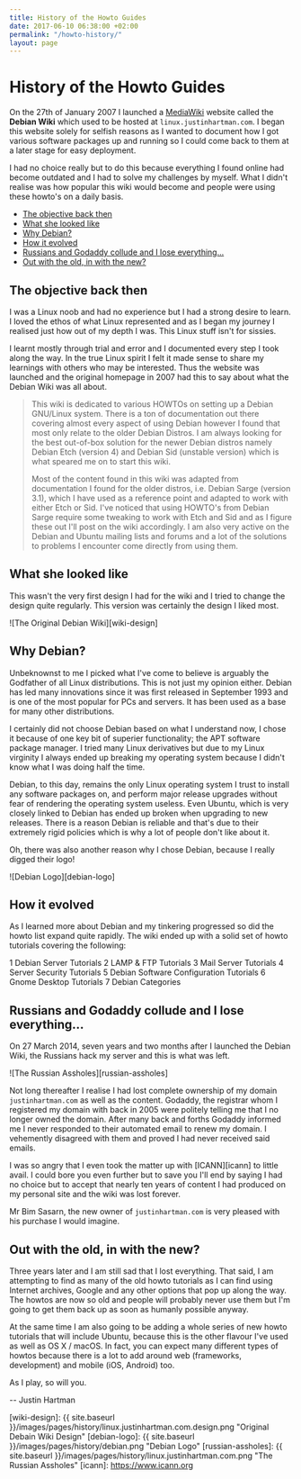 ```yaml
---
title: History of the Howto Guides
date: 2017-06-10 06:38:00 +02:00
permalink: "/howto-history/"
layout: page
---
```


# History of the Howto Guides

On the 27th of January 2007 I launched a [MediaWiki][wiki] website called the **Debian Wiki** which used to be hosted at `linux.justinhartman.com`. I began this website solely for selfish reasons as I wanted to document how I got various software packages up and running so I could come back to them at a later stage for easy deployment.

I had no choice really but to do this because everything I found online had become outdated and I had to solve my challenges by myself. What I didn't realise was how popular this wiki would become and people were using these howto's on a daily basis.

<!-- MarkdownTOC -->

- [The objective back then](#the-objective-back-then)
- [What she looked like](#what-she-looked-like)
- [Why Debian?](#why-debian)
- [How it evolved](#how-it-evolved)
- [Russians and Godaddy collude and I lose everything...](#russians-and-godaddy-collude-and-i-lose-everything)
- [Out with the old, in with the new?](#out-with-the-old-in-with-the-new)

<!-- /MarkdownTOC -->

## The objective back then

I was a Linux noob and had no experience but I had a strong desire to learn. I loved the ethos of what Linux represented and as I began my journey I realised just how out of my depth I was. This Linux stuff isn't for sissies.

I learnt mostly through trial and error and I documented every step I took along the way. In the true Linux spirit I felt it made sense to share my learnings with others who may be interested. Thus the website was launched and the original homepage in 2007 had this to say about what the Debian Wiki was all about. 

> This wiki is dedicated to various HOWTOs on setting up a Debian GNU/Linux system. There is a ton of documentation out there covering almost every aspect of using Debian however I found that most only relate to the older Debian Distros. I am always looking for the best out-of-box solution for the newer Debian distros namely Debian Etch (version 4) and Debian Sid (unstable version) which is what speared me on to start this wiki.
>
> Most of the content found in this wiki was adapted from documentation I found for the older distros, i.e. Debian Sarge (version 3.1), which I have used as a reference point and adapted to work with either Etch or Sid. I've noticed that using HOWTO's from Debian Sarge require some tweaking to work with Etch and Sid and as I figure these out I'll post on the wiki accordingly. I am also very active on the Debian and Ubuntu mailing lists and forums and a lot of the solutions to problems I encounter come directly from using them.

## What she looked like

This wasn't the very first design I had for the wiki and I tried to change the design quite regularly. This version was certainly the design I liked most.

![The Original Debian Wiki][wiki-design]

## Why Debian?

Unbeknownst to me I picked what I've come to believe is arguably the Godfather of all Linux distributions. This is not just my opinion either. Debian has led many innovations since it was first released in September 1993 and is one of the most popular for PCs and servers. It has been used as a base for many other distributions.

I certainly did not choose Debian based on what I understand now, I chose it because of one key bit of superier functionality; the APT software package manager. I tried many Linux derivatives but due to my Linux virginity I always ended up breaking my operating system because I didn't know what I was doing half the time. 

Debian, to this day, remains the only Linux operating system I trust to install any software packages on, and perform major release upgrades without fear of rendering the operating system useless. Even Ubuntu, which is very closely linked to Debian has ended up broken when upgrading to new releases. There is a reason Debian is reliable and that's due to their extremely rigid policies which is why a lot of people don't like about it.

Oh, there was also another reason why I chose Debian, because I really digged their logo!

![Debian Logo][debian-logo]

## How it evolved

As I learned more about Debian and my tinkering progressed so did the howto list expand quite rapidly. The wiki ended up with a solid set of howto tutorials covering the following:

 1 Debian Server Tutorials
 2 LAMP & FTP Tutorials
 3 Mail Server Tutorials
 4 Server Security Tutorials
 5 Debian Software Configuration Tutorials
 6 Gnome Desktop Tutorials
 7 Debian Categories

## Russians and Godaddy collude and I lose everything...

On 27 March 2014, seven years and two months after I launched the Debian Wiki, the Russians hack my server and this is what was left.

![The Russian Assholes][russian-assholes]

Not long thereafter I realise I had lost complete ownership of my domain `justinhartman.com` as well as the content. Godaddy, the registrar whom I registered my domain with back in 2005 were politely telling me that I no longer owned the domain. After many back and forths Godaddy informed me I never responded to their automated email to renew my domain. I vehemently disagreed with them and proved I had never received said emails. 

I was so angry that I even took the matter up with [ICANN][icann] to little avail. I could bore you even further but to save you I'll end by saying I had no choice but to accept that nearly ten years of content I had produced on my personal site and the wiki was lost forever.

Mr Bim Sasarn, the new owner of `justinhartman.com` is very pleased with his purchase I would imagine.

## Out with the old, in with the new?

Three years later and I am still sad that I lost everything. That said, I am attempting to find as many of the old howto tutorials as I can find using Internet archives, Google and any other options that pop up along the way. The howtos are now so old and people will probably never use them but I'm going to get them back up as soon as humanly possible anyway.

At the same time I am also going to be adding a whole series of new howto tutorials that will include Ubuntu, because this is the other flavour I've used as well as OS X / macOS. In fact, you can expect many different types of howtos because there is a lot to add around web (frameworks, development) and mobile (iOS, Android) too.

As I play, so will you.

-- Justin Hartman


 [wiki]: https://www.mediawiki.org/wiki/MediaWiki
 [wiki-design]: {{ site.baseurl }}/images/pages/history/linux.justinhartman.com.design.png "Original Debain Wiki Design"
 [debian-logo]: {{ site.baseurl }}/images/pages/history/debian.png "Debian Logo"
 [russian-assholes]: {{ site.baseurl }}/images/pages/history/linux.justinhartman.com.png "The Russian Assholes"
 [icann]: https://www.icann.org
